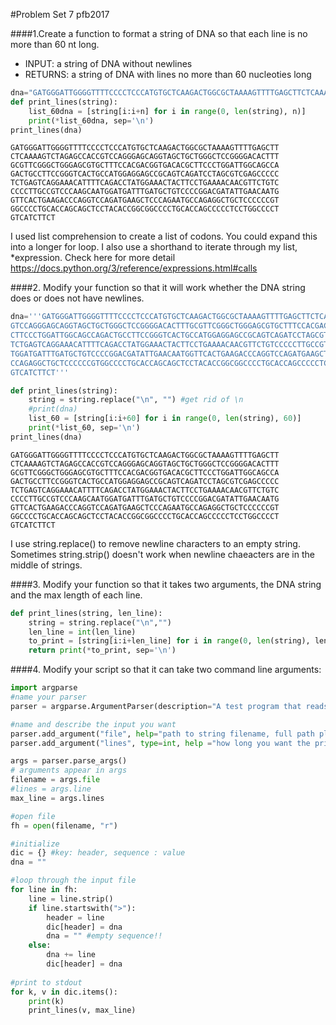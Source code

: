 
#Problem Set 7 pfb2017

####1.Create a function to format a string of DNA so that each line is no more than 60 nt long.
* INPUT: a string of DNA without newlines
* RETURNS: a string of DNA with lines no more than 60 nucleoties long


```python
dna="GATGGGATTGGGGTTTTCCCCTCCCATGTGCTCAAGACTGGCGCTAAAAGTTTTGAGCTTCTCAAAAGTCTAGAGCCACCGTCCAGGGAGCAGGTAGCTGCTGGGCTCCGGGGACACTTTGCGTTCGGGCTGGGAGCGTGCTTTCCACGACGGTGACACGCTTCCCTGGATTGGCAGCCAGACTGCCTTCCGGGTCACTGCCATGGAGGAGCCGCAGTCAGATCCTAGCGTCGAGCCCCCTCTGAGTCAGGAAACATTTTCAGACCTATGGAAACTACTTCCTGAAAACAACGTTCTGTCCCCCTTGCCGTCCCAAGCAATGGATGATTTGATGCTGTCCCCGGACGATATTGAACAATGGTTCACTGAAGACCCAGGTCCAGATGAAGCTCCCAGAATGCCAGAGGCTGCTCCCCCCGTGGCCCCTGCACCAGCAGCTCCTACACCGGCGGCCCCTGCACCAGCCCCCTCCTGGCCCCTGTCATCTTCT"
def print_lines(string):
    list_60dna = [string[i:i+n] for i in range(0, len(string), n)]
    print(*list_60dna, sep='\n')
print_lines(dna)
```

    GATGGGATTGGGGTTTTCCCCTCCCATGTGCTCAAGACTGGCGCTAAAAGTTTTGAGCTT
    CTCAAAAGTCTAGAGCCACCGTCCAGGGAGCAGGTAGCTGCTGGGCTCCGGGGACACTTT
    GCGTTCGGGCTGGGAGCGTGCTTTCCACGACGGTGACACGCTTCCCTGGATTGGCAGCCA
    GACTGCCTTCCGGGTCACTGCCATGGAGGAGCCGCAGTCAGATCCTAGCGTCGAGCCCCC
    TCTGAGTCAGGAAACATTTTCAGACCTATGGAAACTACTTCCTGAAAACAACGTTCTGTC
    CCCCTTGCCGTCCCAAGCAATGGATGATTTGATGCTGTCCCCGGACGATATTGAACAATG
    GTTCACTGAAGACCCAGGTCCAGATGAAGCTCCCAGAATGCCAGAGGCTGCTCCCCCCGT
    GGCCCCTGCACCAGCAGCTCCTACACCGGCGGCCCCTGCACCAGCCCCCTCCTGGCCCCT
    GTCATCTTCT


I used list comprehension to create a list of codons. You could expand this into a longer for loop. I also use a shorthand to iterate through my list, \*expression. Check here for more detail https://docs.python.org/3/reference/expressions.html#calls

####2. Modify your function so that it will work whether the DNA string does or does not have newlines.


```python
dna='''GATGGGATTGGGGTTTTCCCCTCCCATGTGCTCAAGACTGGCGCTAAAAGTTTTGAGCTTCTCAAAAGTCTAGAGCCACC
GTCCAGGGAGCAGGTAGCTGCTGGGCTCCGGGGACACTTTGCGTTCGGGCTGGGAGCGTGCTTTCCACGACGGTGACACG
CTTCCCTGGATTGGCAGCCAGACTGCCTTCCGGGTCACTGCCATGGAGGAGCCGCAGTCAGATCCTAGCGTCGAGCCCCC
TCTGAGTCAGGAAACATTTTCAGACCTATGGAAACTACTTCCTGAAAACAACGTTCTGTCCCCCTTGCCGTCCCAAGCAA
TGGATGATTTGATGCTGTCCCCGGACGATATTGAACAATGGTTCACTGAAGACCCAGGTCCAGATGAAGCTCCCAGAATG
CCAGAGGCTGCTCCCCCCGTGGCCCCTGCACCAGCAGCTCCTACACCGGCGGCCCCTGCACCAGCCCCCTCCTGGCCCCT
GTCATCTTCT'''

def print_lines(string):
    string = string.replace("\n", "") #get rid of \n
    #print(dna)
    list_60 = [string[i:i+60] for i in range(0, len(string), 60)]
    print(*list_60, sep='\n')
print_lines(dna)
```

    GATGGGATTGGGGTTTTCCCCTCCCATGTGCTCAAGACTGGCGCTAAAAGTTTTGAGCTT
    CTCAAAAGTCTAGAGCCACCGTCCAGGGAGCAGGTAGCTGCTGGGCTCCGGGGACACTTT
    GCGTTCGGGCTGGGAGCGTGCTTTCCACGACGGTGACACGCTTCCCTGGATTGGCAGCCA
    GACTGCCTTCCGGGTCACTGCCATGGAGGAGCCGCAGTCAGATCCTAGCGTCGAGCCCCC
    TCTGAGTCAGGAAACATTTTCAGACCTATGGAAACTACTTCCTGAAAACAACGTTCTGTC
    CCCCTTGCCGTCCCAAGCAATGGATGATTTGATGCTGTCCCCGGACGATATTGAACAATG
    GTTCACTGAAGACCCAGGTCCAGATGAAGCTCCCAGAATGCCAGAGGCTGCTCCCCCCGT
    GGCCCCTGCACCAGCAGCTCCTACACCGGCGGCCCCTGCACCAGCCCCCTCCTGGCCCCT
    GTCATCTTCT


I use string.replace() to remove newline characters to an empty string. Sometimes string.strip() doesn't work when newline chaeacters are in the middle of strings. 

####3. Modify your function so that it takes two arguments, the DNA string and the max length of each line.


```python
def print_lines(string, len_line):
    string = string.replace("\n","")
    len_line = int(len_line)
    to_print = [string[i:i+len_line] for i in range(0, len(string), len_line)]
    return print(*to_print, sep='\n')
```

####4. Modify your script so that it can take two command line arguments:


```python
import argparse
#name your parser
parser = argparse.ArgumentParser(description="A test program that reads in some number of lines from an input file. The output can be screen or an output file")

#name and describe the input you want
parser.add_argument("file", help="path to string filename, full path please.")
parser.add_argument("lines", type=int, help ="how long you want the printed lines to be, interger only!")

args = parser.parse_args()
# arguments appear in args
filename = args.file
#lines = args.line
max_line = args.lines

#open file
fh = open(filename, "r")

#initialize 
dic = {} #key: header, sequence : value
dna = ""

#loop through the input file
for line in fh:
    line = line.strip()
    if line.startswith(">"):
        header = line
        dic[header] = dna
        dna = "" #empty sequence!! 
    else:
        dna += line
        dic[header] = dna
        
#print to stdout
for k, v in dic.items():
    print(k)
    print_lines(v, max_line)
```
